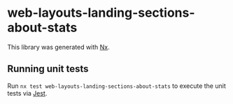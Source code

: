# web-layouts-landing-sections-about-stats

This library was generated with [Nx](https://nx.dev).

## Running unit tests

Run `nx test web-layouts-landing-sections-about-stats` to execute the unit tests via [Jest](https://jestjs.io).
